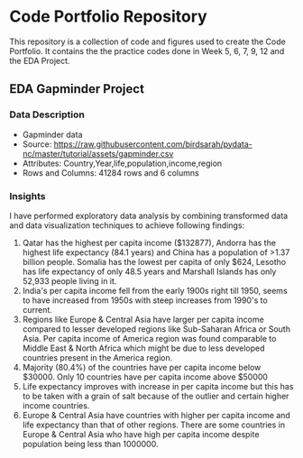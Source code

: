 # Code Portfolio Repository
This repository is a collection of code and figures used to create the Code Portfolio.
It contains the the practice codes done in Week 5, 6, 7, 9, 12 and the EDA Project.

## EDA Gapminder Project
### Data Description 
- Gapminder data
- Source: https://raw.githubusercontent.com/birdsarah/pydata-nc/master/tutorial/assets/gapminder.csv
- Attributes: Country,Year,life,population,income,region
- Rows and Columns: 41284 rows and 6 columns

### Insights
I have performed exploratory data analysis by combining transformed data and data visualization techniques to achieve following findings:</br>

1. Qatar has the highest per capita income ($132877), Andorra has the highest life expectancy (84.1 years) and China has a population of >1.37 billion people. Somalia has the lowest per capita of only $624, Lesotho has life expectancy of only 48.5 years and Marshall Islands has only 52,933 people living in it. </br>
2. India's  per capita income fell from the early 1900s right till 1950, seems to have increased from 1950s with steep increases from 1990's to current.</br>
3. Regions like Europe & Central Asia have larger per capita income compared to lesser developed regions like Sub-Saharan Africa or South Asia. Per capita income of America region was found comparable to Middle East & North Africa which might be due to less developed countries present in the America region.</br>
4. Majority (80.4%) of the countries have per capita income below $30000. Only 10 countries have per capita income above $50000</br>
5. Life expectancy improves with increase in per capita income but this has to be taken with a grain of salt because of the outlier and certain higher income countries.</br>
6. Europe & Central Asia  have countries with higher per capita income and life expectancy than that of other regions. There are some countries in Europe & Central Asia who have high per capita income despite population being less than 1000000.</br>







